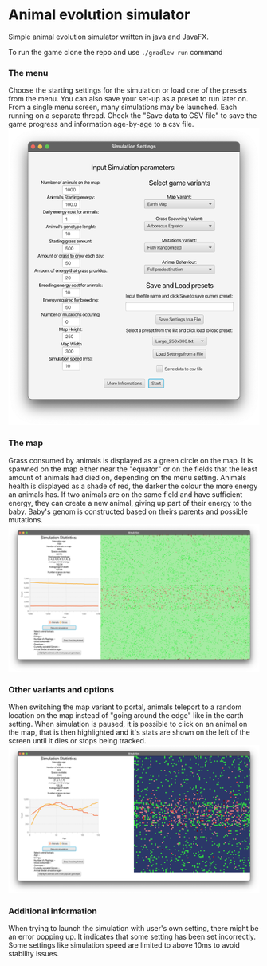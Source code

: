 # Animal evolution simulator
Simple animal evolution simulator written in java and JavaFX.

To run the game clone the repo and use `./gradlew run` command

### The menu
Choose the starting settings for the simulation or load one of the presets from the menu.
You can also save your set-up as a preset to run later on. From a single menu screen, many 
simulations may be launched. Each running on a separate thread.
Check the "Save data to CSV file" to save the game progress and information
age-by-age to a csv file. 
![menu](resources/menu.png)

### The map
Grass consumed by animals is displayed as a green circle on the map. It 
is spawned on the map either near the "equator" or on the fields that the least amount 
of animals had died on, depending on the menu setting.
Animals health is displayed as a shade of red, 
the darker the colour the more energy an animals has.
If two animals are on the same field and have sufficient energy, they 
can create a new animal, giving up part of their energy to the baby.
Baby's genom is constructed based on theirs parents and possible mutations.
![large_map](resources/large_map.png)

### Other variants and options
When switching the map variant to portal, animals teleport to a random location on the map instead 
of "going around the edge" like in the earth setting. When simulation is paused, it
is possible to click on an animal on the map, that is then highlighted and
it's stats are shown on the left of the screen until it dies or stops being tracked.
![portal_map](resources/portal_map.png)

### Additional information

When trying to launch the simulation with user's own setting, there might 
be an error popping up. It indicates that some setting has been set incorrectly.
Some settings like simulation speed are limited to above 10ms to avoid
stability issues.



